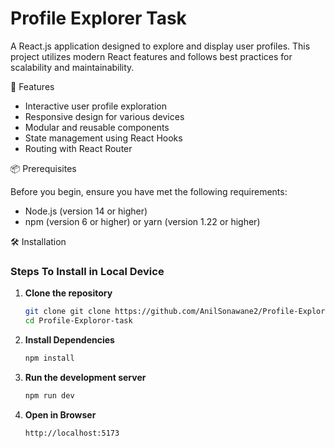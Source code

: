 # Profile Explorer Task
A React.js application designed to explore and display user profiles. This project utilizes modern React features and follows best practices for scalability and maintainability.

🚀 Features
- Interactive user profile exploration
- Responsive design for various devices
- Modular and reusable components
- State management using React Hooks
- Routing with React Router

📦 Prerequisites

Before you begin, ensure you have met the following requirements:
- Node.js (version 14 or higher)
- npm (version 6 or higher) or yarn (version 1.22 or higher)


🛠️ Installation
### Steps To Install in Local Device

1. **Clone the repository**
   ```bash
   git clone git clone https://github.com/AnilSonawane2/Profile-Exploror-task.git
   cd Profile-Exploror-task

2. **Install Dependencies**
   ```bash
   npm install

3. **Run the development server**
   ```bash
   npm run dev

4. **Open in Browser**
   ```bash
   http://localhost:5173
